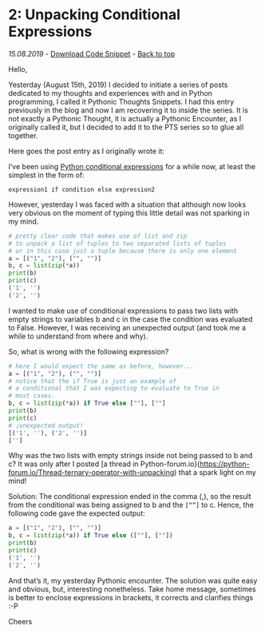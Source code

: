 # 2: Unpacking Conditional Expressions
_15.08.2019_ - [Download Code Snippet](https://github.com/PythonicThoughtsSnippets/PTS-Code-Snippets/blob/master/pts-2.py) - [Back to top](https://pythonicthoughtssnippets.github.io)

Hello,

Yesterday (August 15th, 2019) I decided to initiate a series of posts dedicated to my thoughts and experiences with and in Python programming, I called it Pythonic Thoughts Snippets. I had this entry previously in the blog and now I am recovering it to inside the series. It is not exactly a Pythonic Thought, it is actually a Pythonic Encounter, as I originally called it, but I decided to add it to the PTS series so to glue all together.

Here goes the post entry as I originally wrote it:

I’ve been using [Python conditional expressions](https://www.python.org/dev/peps/pep-0308/) for a while now, at least the simplest in the form of:

```
expression1 if condition else expression2
```

However, yesterday I was faced with a situation that although now looks very obvious on the moment of typing this little detail was not sparking in my mind.

```python
# pretty clear code that makes use of list and zip
# to unpack a list of tuples to two separated lists of tuples
# or in this case just a tuple because there is only one element
a = [("1", "2"), ("", "")]
b, c = list(zip(*a))
print(b)
print(c)
('1', '')
('2', '')
```

I wanted to make use of conditional expressions to pass two lists with empty strings to variables b and c in the case the condition was evaluated to False. However, I was receiving an unexpected output (and took me a while to understand from where and why).

So, what is wrong with the following expression?

```python
# here I would expect the same as before, however...
a = [("1", "2"), ("", "")]
# notice that the if True is just an example of 
# a conditional that I was expecting to evaluate to True in
# most cases.
b, c = list(zip(*a)) if True else [""], [""]
print(b)
print(c)
# ¡unexpected output!
[('1', ''), ('2', '')]
['']
```

Why was the two lists with empty strings inside not being passed to b and c? It was only after I posted [a thread in Python-forum.io}(https://python-forum.io/Thread-ternary-operator-with-unpacking) that a spark light on my mind!

Solution: The conditional expression ended in the comma (,), so the result from the conditional was being assigned to b and the `[“”]` to c. Hence, the following code gave the expected output:

```python
a = [("1", "2"), ("", "")]
b, c = list(zip(*a)) if True else ([""], [""])
print(b)
print(c)
('1', '')
('2', '')
```
And that’s it, my yesterday Pythonic encounter. The solution was quite easy and obvious, but, interesting nonetheless. Take home message, sometimes is better to enclose expressions in brackets, it corrects and clarifies things :-P

Cheers

